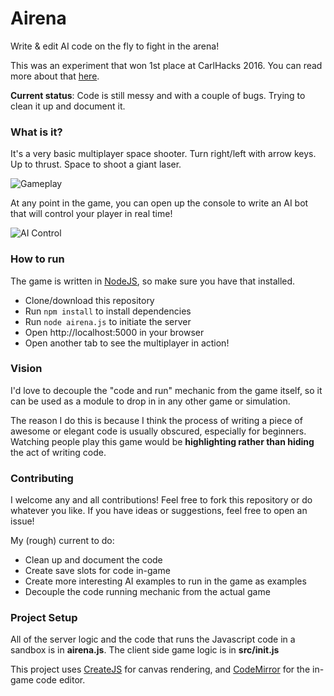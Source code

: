 # Airena
Write &amp; edit AI code on the fly to fight in the arena!

This was an experiment that won 1st place at CarlHacks 2016. You can read more about that [here](http://devpost.com/software/airena).

**Current status**: Code is still messy and with a couple of bugs. Trying to clean it up and document it.

### What is it?

It's a very basic multiplayer space shooter. Turn right/left with arrow keys. Up to thrust. Space to shoot a giant laser. 

![Gameplay](http://i.imgur.com/Umh1XM2.gif)

At any point in the game, you can open up the console to write an AI bot that will control your player in real time!

![AI Control](http://i.imgur.com/QFCeb4A.gif)

### How to run
The game is written in [NodeJS](https://nodejs.org/en/), so make sure you have that installed. 
* Clone/download this repository 
* Run `npm install` to install dependencies 
* Run `node airena.js` to initiate the server
* Open http://localhost:5000 in your browser
* Open another tab to see the multiplayer in action! 

### Vision
I'd love to decouple the "code and run" mechanic from the game itself, so it can be used as a module to drop in in any other game or simulation.

The reason I do this is because I think the process of writing a piece of awesome or elegant code is usually obscured, especially for beginners. Watching people play this game would be **highlighting rather than hiding** the act of writing code. 

### Contributing 

I welcome any and all contributions! Feel free to fork this repository or do whatever you like. If you have ideas or suggestions, feel free to open an issue! 

My (rough) current to do:
* Clean up and document the code
* Create save slots for code in-game
* Create more interesting AI examples to run in the game as examples
* Decouple the code running mechanic from the actual game

### Project Setup 
All of the server logic and the code that runs the Javascript code in a sandbox is in **airena.js**. The client side game logic is in **src/init.js**

This project uses [CreateJS](http://createjs.com/) for canvas rendering, and [CodeMirror](https://codemirror.net/) for the in-game code editor.